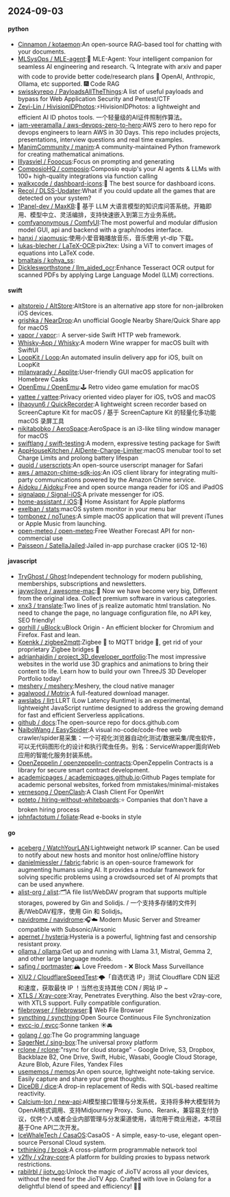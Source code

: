 ## 2024-09-03

#### python
* [Cinnamon / kotaemon](https://github.com/Cinnamon/kotaemon):An open-source RAG-based tool for chatting with your documents.
* [MLSysOps / MLE-agent](https://github.com/MLSysOps/MLE-agent):🤖 MLE-Agent: Your intelligent companion for seamless AI engineering and research. 🔍 Integrate with arxiv and paper with code to provide better code/research plans 🧰 OpenAI, Anthropic, Ollama, etc supported. 🎆 Code RAG
* [swisskyrepo / PayloadsAllTheThings](https://github.com/swisskyrepo/PayloadsAllTheThings):A list of useful payloads and bypass for Web Application Security and Pentest/CTF
* [Zeyi-Lin / HivisionIDPhotos](https://github.com/Zeyi-Lin/HivisionIDPhotos):⚡️HivisionIDPhotos: a lightweight and efficient AI ID photos tools. 一个轻量级的AI证件照制作算法。
* [iam-veeramalla / aws-devops-zero-to-hero](https://github.com/iam-veeramalla/aws-devops-zero-to-hero):AWS zero to hero repo for devops engineers to learn AWS in 30 Days. This repo includes projects, presentations, interview questions and real time examples.
* [ManimCommunity / manim](https://github.com/ManimCommunity/manim):A community-maintained Python framework for creating mathematical animations.
* [lllyasviel / Fooocus](https://github.com/lllyasviel/Fooocus):Focus on prompting and generating
* [ComposioHQ / composio](https://github.com/ComposioHQ/composio):Composio equip's your AI agents & LLMs with 100+ high-quality integrations via function calling
* [walkxcode / dashboard-icons](https://github.com/walkxcode/dashboard-icons):🚀 The best source for dashboard icons.
* [Recol / DLSS-Updater](https://github.com/Recol/DLSS-Updater):What if you could update all the games that are detected on your system?
* [1Panel-dev / MaxKB](https://github.com/1Panel-dev/MaxKB):🚀 基于 LLM 大语言模型的知识库问答系统。开箱即用、模型中立、灵活编排，支持快速嵌入到第三方业务系统。
* [comfyanonymous / ComfyUI](https://github.com/comfyanonymous/ComfyUI):The most powerful and modular diffusion model GUI, api and backend with a graph/nodes interface.
* [hanxi / xiaomusic](https://github.com/hanxi/xiaomusic):使用小爱音箱播放音乐，音乐使用 yt-dlp 下载。
* [lukas-blecher / LaTeX-OCR](https://github.com/lukas-blecher/LaTeX-OCR):pix2tex: Using a ViT to convert images of equations into LaTeX code.
* [bmaltais / kohya_ss](https://github.com/bmaltais/kohya_ss):
* [Dicklesworthstone / llm_aided_ocr](https://github.com/Dicklesworthstone/llm_aided_ocr):Enhance Tesseract OCR output for scanned PDFs by applying Large Language Model (LLM) corrections.

#### swift
* [altstoreio / AltStore](https://github.com/altstoreio/AltStore):AltStore is an alternative app store for non-jailbroken iOS devices.
* [grishka / NearDrop](https://github.com/grishka/NearDrop):An unofficial Google Nearby Share/Quick Share app for macOS
* [vapor / vapor](https://github.com/vapor/vapor):💧 A server-side Swift HTTP web framework.
* [Whisky-App / Whisky](https://github.com/Whisky-App/Whisky):A modern Wine wrapper for macOS built with SwiftUI
* [LoopKit / Loop](https://github.com/LoopKit/Loop):An automated insulin delivery app for iOS, built on LoopKit
* [milanvarady / Applite](https://github.com/milanvarady/Applite):User-friendly GUI macOS application for Homebrew Casks
* [OpenEmu / OpenEmu](https://github.com/OpenEmu/OpenEmu):🕹 Retro video game emulation for macOS
* [yattee / yattee](https://github.com/yattee/yattee):Privacy oriented video player for iOS, tvOS and macOS
* [lihaoyun6 / QuickRecorder](https://github.com/lihaoyun6/QuickRecorder):A lightweight screen recorder based on ScreenCapture Kit for macOS / 基于 ScreenCapture Kit 的轻量化多功能 macOS 录屏工具
* [nikitabobko / AeroSpace](https://github.com/nikitabobko/AeroSpace):AeroSpace is an i3-like tiling window manager for macOS
* [swiftlang / swift-testing](https://github.com/swiftlang/swift-testing):A modern, expressive testing package for Swift
* [AppHouseKitchen / AlDente-Charge-Limiter](https://github.com/AppHouseKitchen/AlDente-Charge-Limiter):macOS menubar tool to set Charge Limits and prolong battery lifespan
* [quoid / userscripts](https://github.com/quoid/userscripts):An open-source userscript manager for Safari
* [aws / amazon-chime-sdk-ios](https://github.com/aws/amazon-chime-sdk-ios):An iOS client library for integrating multi-party communications powered by the Amazon Chime service.
* [Aidoku / Aidoku](https://github.com/Aidoku/Aidoku):Free and open source manga reader for iOS and iPadOS
* [signalapp / Signal-iOS](https://github.com/signalapp/Signal-iOS):A private messenger for iOS.
* [home-assistant / iOS](https://github.com/home-assistant/iOS):📱 Home Assistant for Apple platforms
* [exelban / stats](https://github.com/exelban/stats):macOS system monitor in your menu bar
* [tombonez / noTunes](https://github.com/tombonez/noTunes):A simple macOS application that will prevent iTunes or Apple Music from launching.
* [open-meteo / open-meteo](https://github.com/open-meteo/open-meteo):Free Weather Forecast API for non-commercial use
* [Paisseon / SatellaJailed](https://github.com/Paisseon/SatellaJailed):Jailed in-app purchase cracker (iOS 12-16)

#### javascript
* [TryGhost / Ghost](https://github.com/TryGhost/Ghost):Independent technology for modern publishing, memberships, subscriptions and newsletters.
* [jaywcjlove / awesome-mac](https://github.com/jaywcjlove/awesome-mac): Now we have become very big, Different from the original idea. Collect premium software in various categories.
* [xnx3 / translate](https://github.com/xnx3/translate):Two lines of js realize automatic html translation. No need to change the page, no language configuration file, no API key, SEO friendly!
* [gorhill / uBlock](https://github.com/gorhill/uBlock):uBlock Origin - An efficient blocker for Chromium and Firefox. Fast and lean.
* [Koenkk / zigbee2mqtt](https://github.com/Koenkk/zigbee2mqtt):Zigbee 🐝 to MQTT bridge 🌉, get rid of your proprietary Zigbee bridges 🔨
* [adrianhajdin / project_3D_developer_portfolio](https://github.com/adrianhajdin/project_3D_developer_portfolio):The most impressive websites in the world use 3D graphics and animations to bring their content to life. Learn how to build your own ThreeJS 3D Developer Portfolio today!
* [meshery / meshery](https://github.com/meshery/meshery):Meshery, the cloud native manager
* [agalwood / Motrix](https://github.com/agalwood/Motrix):A full-featured download manager.
* [awslabs / llrt](https://github.com/awslabs/llrt):LLRT (Low Latency Runtime) is an experimental, lightweight JavaScript runtime designed to address the growing demand for fast and efficient Serverless applications.
* [github / docs](https://github.com/github/docs):The open-source repo for docs.github.com
* [NaiboWang / EasySpider](https://github.com/NaiboWang/EasySpider):A visual no-code/code-free web crawler/spider易采集：一个可视化浏览器自动化测试/数据采集/爬虫软件，可以无代码图形化的设计和执行爬虫任务。别名：ServiceWrapper面向Web应用的智能化服务封装系统。
* [OpenZeppelin / openzeppelin-contracts](https://github.com/OpenZeppelin/openzeppelin-contracts):OpenZeppelin Contracts is a library for secure smart contract development.
* [academicpages / academicpages.github.io](https://github.com/academicpages/academicpages.github.io):Github Pages template for academic personal websites, forked from mmistakes/minimal-mistakes
* [vernesong / OpenClash](https://github.com/vernesong/OpenClash):A Clash Client For OpenWrt
* [poteto / hiring-without-whiteboards](https://github.com/poteto/hiring-without-whiteboards):⭐️ Companies that don't have a broken hiring process
* [johnfactotum / foliate](https://github.com/johnfactotum/foliate):Read e-books in style

#### go
* [aceberg / WatchYourLAN](https://github.com/aceberg/WatchYourLAN):Lightweight network IP scanner. Can be used to notify about new hosts and monitor host online/offline history
* [danielmiessler / fabric](https://github.com/danielmiessler/fabric):fabric is an open-source framework for augmenting humans using AI. It provides a modular framework for solving specific problems using a crowdsourced set of AI prompts that can be used anywhere.
* [alist-org / alist](https://github.com/alist-org/alist):🗂️A file list/WebDAV program that supports multiple storages, powered by Gin and Solidjs. / 一个支持多存储的文件列表/WebDAV程序，使用 Gin 和 Solidjs。
* [navidrome / navidrome](https://github.com/navidrome/navidrome):🎧☁️ Modern Music Server and Streamer compatible with Subsonic/Airsonic
* [apernet / hysteria](https://github.com/apernet/hysteria):Hysteria is a powerful, lightning fast and censorship resistant proxy.
* [ollama / ollama](https://github.com/ollama/ollama):Get up and running with Llama 3.1, Mistral, Gemma 2, and other large language models.
* [safing / portmaster](https://github.com/safing/portmaster):🏔 Love Freedom - ❌ Block Mass Surveillance
* [XIU2 / CloudflareSpeedTest](https://github.com/XIU2/CloudflareSpeedTest):🌩「自选优选 IP」测试 Cloudflare CDN 延迟和速度，获取最快 IP ！当然也支持其他 CDN / 网站 IP ~
* [XTLS / Xray-core](https://github.com/XTLS/Xray-core):Xray, Penetrates Everything. Also the best v2ray-core, with XTLS support. Fully compatible configuration.
* [filebrowser / filebrowser](https://github.com/filebrowser/filebrowser):📂 Web File Browser
* [syncthing / syncthing](https://github.com/syncthing/syncthing):Open Source Continuous File Synchronization
* [evcc-io / evcc](https://github.com/evcc-io/evcc):Sonne tanken ☀️🚘
* [golang / go](https://github.com/golang/go):The Go programming language
* [SagerNet / sing-box](https://github.com/SagerNet/sing-box):The universal proxy platform
* [rclone / rclone](https://github.com/rclone/rclone):"rsync for cloud storage" - Google Drive, S3, Dropbox, Backblaze B2, One Drive, Swift, Hubic, Wasabi, Google Cloud Storage, Azure Blob, Azure Files, Yandex Files
* [usememos / memos](https://github.com/usememos/memos):An open source, lightweight note-taking service. Easily capture and share your great thoughts.
* [DiceDB / dice](https://github.com/DiceDB/dice):A drop-in replacement of Redis with SQL-based realtime reactivity.
* [Calcium-Ion / new-api](https://github.com/Calcium-Ion/new-api):AI模型接口管理与分发系统，支持将多种大模型转为OpenAI格式调用、支持Midjourney Proxy、Suno、Rerank，兼容易支付协议，仅供个人或者企业内部管理与分发渠道使用，请勿用于商业用途，本项目基于One API二次开发。
* [IceWhaleTech / CasaOS](https://github.com/IceWhaleTech/CasaOS):CasaOS - A simple, easy-to-use, elegant open-source Personal Cloud system.
* [txthinking / brook](https://github.com/txthinking/brook):A cross-platform programmable network tool
* [v2fly / v2ray-core](https://github.com/v2fly/v2ray-core):A platform for building proxies to bypass network restrictions.
* [rabilrbl / jiotv_go](https://github.com/rabilrbl/jiotv_go):Unlock the magic of JioTV across all your devices, without the need for the JioTV App. Crafted with love in Golang for a delightful blend of speed and efficiency! 🌟✨
